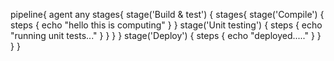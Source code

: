 pipeline{
    agent any
    stages{
        stage('Build & test') {
            stages{
                stage('Compile') {
                    steps {
                        echo "hello this is computing"
                    }
                }
                stage('Unit testing') {
                    steps {
                        echo "running unit tests..."
                    }
                }
            }
        }
        stage('Deploy') {
            steps {
                echo "deployed....."
            }
        }
    }
}